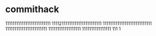 # commithack
1111111111111111111111111
111121111111111111111111111
111111111111111111111111111
11111111111111111111111
111111111111111111
1111111111111111
111
1
